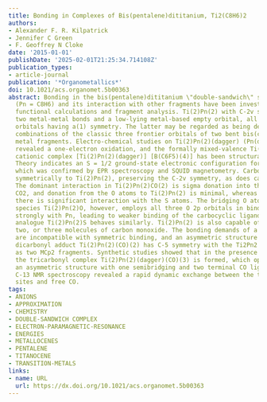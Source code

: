 ```yaml
---
title: Bonding in Complexes of Bis(pentalene)dititanium, Ti2(C8H6)2
authors:
- Alexander F. R. Kilpatrick
- Jennifer C Green
- F. Geoffrey N Cloke
date: '2015-01-01'
publishDate: '2025-02-01T21:25:34.714108Z'
publication_types:
- article-journal
publication: '*Organometallics*'
doi: 10.1021/acs.organomet.5b00363
abstract: Bonding in the bis(pentalene)dititanium \"double-sandwich\" species Ti(2)Pn(2)
  (Pn = C8H6) and its interaction with other fragments have been investigated by density
  functional calculations and fragment analysis. Ti(2)Pn(2) with C-2v symmetry has
  two metal-metal bonds and a low-lying metal-based empty orbital, all three frontier
  orbitals having a(1) symmetry. The latter may be regarded as being derived by symmetric
  combinations of the classic three frontier orbitals of two bent bis(cyclopentadienyl)
  metal fragments. Electro-chemical studies on Ti(2)Pn(2)(dagger) (Pn(dagger) =1,4-(SiPr3)-Pr-i(2)C8H4)
  revealed a one-electron oxidation, and the formally mixed-valence Ti(II)-Ti(III)
  cationic complex [Ti(2)Pn(2)(dagger)] [B(C6F5)(4)] has been structurally characterized.
  Theory indicates an S = 1/2 ground-state electronic configuration for the latter,
  which was confirmed by EPR spectroscopy and SQUID magnetometry. Carbon dioxide binds
  symmetrically to Ti(2)Pn(2), preserving the C-2v symmetry, as does carbon disulfide.
  The dominant interaction in Ti(2)Pn(2)CO(2) is sigma donation into the LUMO of bent
  CO2, and donation from the O atoms to Ti(2)Pn(2) is minimal, whereas in Ti(2)Pn(2)CS(2)
  there is significant interaction with the S atoms. The bridging O atom in the mono(oxo)
  species Ti(2)Pn(2)O, however, employs all three O 2p orbitals in binding and competes
  strongly with Pn, leading to weaker binding of the carbocyclic ligand, and the sulfur
  analogue Ti(2)Pn(2)S behaves similarly. Ti(2)Pn(2) is also capable of binding one,
  two, or three molecules of carbon monoxide. The bonding demands of a single CO molecule
  are incompatible with symmetric binding, and an asymmetric structure is found. The
  dicarbonyl adduct Ti(2)Pn(2)(CO)(2) has C-5 symmetry with the Ti2Pn2 unit acting
  as two MCp2 fragments. Synthetic studies showed that in the presence of excess CO
  the tricarbonyl complex Ti(2)Pn(2)(dagger)(CO)(3) is formed, which optimizes to
  an asymmetric structure with one semibridging and two terminal CO ligands. Low-temperature
  C-13 NMR spectroscopy revealed a rapid dynamic exchange between the two bound CO
  sites and free CO.
tags:
- ANIONS
- APPROXIMATION
- CHEMISTRY
- DOUBLE-SANDWICH COMPLEX
- ELECTRON-PARAMAGNETIC-RESONANCE
- ENERGIES
- METALLOCENES
- PENTALENE
- TITANOCENE
- TRANSITION-METALS
links:
- name: URL
  url: https://dx.doi.org/10.1021/acs.organomet.5b00363
---
```

